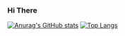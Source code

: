 ### Hi There

[![Anurag's GitHub stats](https://github-readme-stats.vercel.app/api?username=Rachell-XD)](https://github.com/anuraghazra/github-readme-stats)
[![Top Langs](https://github-readme-stats.vercel.app/api/top-langs/?username=anuraghazra&layout=compact)](https://github.com/anuraghazra/github-readme-stats)
